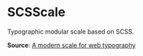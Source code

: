 # SCSScale
Typographic modular scale based on SCSS.

**Source**:
[A modern scale for web typography](http://typecast.com/blog/a-more-modern-scale-for-web-typography)
